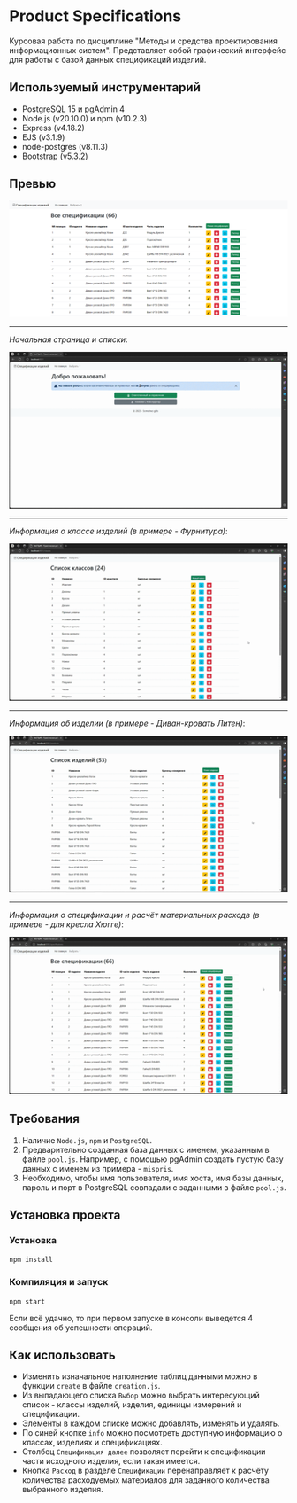 # Product Specifications
Курсовая работа по дисциплине "Методы и средства проектирования информационных систем". Представляет собой графический интерфейс для работы с базой данных спецификаций изделий.

## Используемый инструментарий
* PostgreSQL 15 и pgAdmin 4
* Node.js (v20.10.0) и npm (v10.2.3)
* Express (v4.18.2)
* EJS (v3.1.9)
* node-postgres (v8.11.3)
* Bootstrap (v5.3.2)

## Превью
![Страница спецификаций](preview/Specifications-page.png)

---
*Начальная страница и списки*:

![Начальная страница и списки](preview/Home-page-and-lists.gif)

---
*Информация о классе изделий (в примере - Фурнитура)*:

![Информация о классе "Фурнитура"](preview/Class-info.gif)

---
*Информация об изделии (в примере - Диван-кровать Литен)*:

![Изделие - Диван-кровать Литен](preview/Product-Info.gif)

---
*Информация о спецификации и расчёт материальных расходв (в примере - для кресла Хюгге)*:

![Спецификация кресла Хюгге](preview/Info-and-material-consumption-for-the-specification.gif)

## Требования
1. Наличие `Node.js`, `npm` и `PostgreSQL`.
2. Предварительно созданная база данных с именем, указанным в файле `pool.js`. Например, с помощью pgAdmin создать пустую базу данных с именем из примера - `mispris`.
3. Необходимо, чтобы имя пользователя, имя хоста, имя базы данных, пароль и порт в PostgreSQL совпадали с заданными в файле `pool.js`.

## Установка проекта
### Установка
```
npm install
```
### Компиляция и запуск
```
npm start
```
Если всё удачно, то при первом запуске в консоли выведется 4 сообщения об успешности операций.

## Как использовать
* Изменить изначальное наполнение таблиц данными можно в функции `create` в файле `creation.js`.
* Из выпадающего списка `Выбор` можно выбрать интересующий список - классы изделий, изделия, единицы измерений и спецификации.
* Элементы в каждом списке можно добавлять, изменять и удалять.
* По синей кнопке `info` можно посмотреть доступную информацию о классах, изделиях и спецификациях.
* Столбец `Спецификация далее` позволяет перейти к спецификации части исходного изделия, если такая имеется.
* Кнопка `Расход` в разделе `Спецификации` перенаправляет к расчёту количества расходуемых материалов для заданного количества выбранного изделия.
